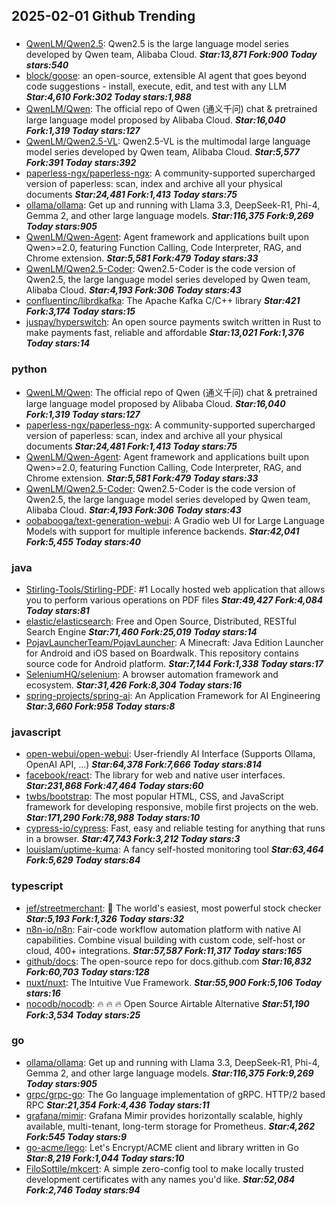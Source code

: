 ## 2025-02-01 Github Trending

### 
* [QwenLM/Qwen2.5](https://github.com/QwenLM/Qwen2.5): Qwen2.5 is the large language model series developed by Qwen team, Alibaba Cloud. ***Star:13,871 Fork:900 Today stars:540***
* [block/goose](https://github.com/block/goose): an open-source, extensible AI agent that goes beyond code suggestions - install, execute, edit, and test with any LLM ***Star:4,610 Fork:302 Today stars:1,988***
* [QwenLM/Qwen](https://github.com/QwenLM/Qwen): The official repo of Qwen (通义千问) chat & pretrained large language model proposed by Alibaba Cloud. ***Star:16,040 Fork:1,319 Today stars:127***
* [QwenLM/Qwen2.5-VL](https://github.com/QwenLM/Qwen2.5-VL): Qwen2.5-VL is the multimodal large language model series developed by Qwen team, Alibaba Cloud. ***Star:5,577 Fork:391 Today stars:392***
* [paperless-ngx/paperless-ngx](https://github.com/paperless-ngx/paperless-ngx): A community-supported supercharged version of paperless: scan, index and archive all your physical documents ***Star:24,481 Fork:1,413 Today stars:75***
* [ollama/ollama](https://github.com/ollama/ollama): Get up and running with Llama 3.3, DeepSeek-R1, Phi-4, Gemma 2, and other large language models. ***Star:116,375 Fork:9,269 Today stars:905***
* [QwenLM/Qwen-Agent](https://github.com/QwenLM/Qwen-Agent): Agent framework and applications built upon Qwen>=2.0, featuring Function Calling, Code Interpreter, RAG, and Chrome extension. ***Star:5,581 Fork:479 Today stars:33***
* [QwenLM/Qwen2.5-Coder](https://github.com/QwenLM/Qwen2.5-Coder): Qwen2.5-Coder is the code version of Qwen2.5, the large language model series developed by Qwen team, Alibaba Cloud. ***Star:4,193 Fork:306 Today stars:43***
* [confluentinc/librdkafka](https://github.com/confluentinc/librdkafka): The Apache Kafka C/C++ library ***Star:421 Fork:3,174 Today stars:15***
* [juspay/hyperswitch](https://github.com/juspay/hyperswitch): An open source payments switch written in Rust to make payments fast, reliable and affordable ***Star:13,021 Fork:1,376 Today stars:14***

### python
* [QwenLM/Qwen](https://github.com/QwenLM/Qwen): The official repo of Qwen (通义千问) chat & pretrained large language model proposed by Alibaba Cloud. ***Star:16,040 Fork:1,319 Today stars:127***
* [paperless-ngx/paperless-ngx](https://github.com/paperless-ngx/paperless-ngx): A community-supported supercharged version of paperless: scan, index and archive all your physical documents ***Star:24,481 Fork:1,413 Today stars:75***
* [QwenLM/Qwen-Agent](https://github.com/QwenLM/Qwen-Agent): Agent framework and applications built upon Qwen>=2.0, featuring Function Calling, Code Interpreter, RAG, and Chrome extension. ***Star:5,581 Fork:479 Today stars:33***
* [QwenLM/Qwen2.5-Coder](https://github.com/QwenLM/Qwen2.5-Coder): Qwen2.5-Coder is the code version of Qwen2.5, the large language model series developed by Qwen team, Alibaba Cloud. ***Star:4,193 Fork:306 Today stars:43***
* [oobabooga/text-generation-webui](https://github.com/oobabooga/text-generation-webui): A Gradio web UI for Large Language Models with support for multiple inference backends. ***Star:42,041 Fork:5,455 Today stars:40***

### java
* [Stirling-Tools/Stirling-PDF](https://github.com/Stirling-Tools/Stirling-PDF): #1 Locally hosted web application that allows you to perform various operations on PDF files ***Star:49,427 Fork:4,084 Today stars:81***
* [elastic/elasticsearch](https://github.com/elastic/elasticsearch): Free and Open Source, Distributed, RESTful Search Engine ***Star:71,460 Fork:25,019 Today stars:14***
* [PojavLauncherTeam/PojavLauncher](https://github.com/PojavLauncherTeam/PojavLauncher): A Minecraft: Java Edition Launcher for Android and iOS based on Boardwalk. This repository contains source code for Android platform. ***Star:7,144 Fork:1,338 Today stars:17***
* [SeleniumHQ/selenium](https://github.com/SeleniumHQ/selenium): A browser automation framework and ecosystem. ***Star:31,426 Fork:8,304 Today stars:16***
* [spring-projects/spring-ai](https://github.com/spring-projects/spring-ai): An Application Framework for AI Engineering ***Star:3,660 Fork:958 Today stars:8***

### javascript
* [open-webui/open-webui](https://github.com/open-webui/open-webui): User-friendly AI Interface (Supports Ollama, OpenAI API, ...) ***Star:64,378 Fork:7,666 Today stars:814***
* [facebook/react](https://github.com/facebook/react): The library for web and native user interfaces. ***Star:231,868 Fork:47,464 Today stars:60***
* [twbs/bootstrap](https://github.com/twbs/bootstrap): The most popular HTML, CSS, and JavaScript framework for developing responsive, mobile first projects on the web. ***Star:171,290 Fork:78,988 Today stars:10***
* [cypress-io/cypress](https://github.com/cypress-io/cypress): Fast, easy and reliable testing for anything that runs in a browser. ***Star:47,743 Fork:3,212 Today stars:3***
* [louislam/uptime-kuma](https://github.com/louislam/uptime-kuma): A fancy self-hosted monitoring tool ***Star:63,464 Fork:5,629 Today stars:84***

### typescript
* [jef/streetmerchant](https://github.com/jef/streetmerchant): 🤖 The world's easiest, most powerful stock checker ***Star:5,193 Fork:1,326 Today stars:32***
* [n8n-io/n8n](https://github.com/n8n-io/n8n): Fair-code workflow automation platform with native AI capabilities. Combine visual building with custom code, self-host or cloud, 400+ integrations. ***Star:57,587 Fork:11,317 Today stars:165***
* [github/docs](https://github.com/github/docs): The open-source repo for docs.github.com ***Star:16,832 Fork:60,703 Today stars:128***
* [nuxt/nuxt](https://github.com/nuxt/nuxt): The Intuitive Vue Framework. ***Star:55,900 Fork:5,106 Today stars:16***
* [nocodb/nocodb](https://github.com/nocodb/nocodb): 🔥 🔥 🔥 Open Source Airtable Alternative ***Star:51,190 Fork:3,534 Today stars:25***

### go
* [ollama/ollama](https://github.com/ollama/ollama): Get up and running with Llama 3.3, DeepSeek-R1, Phi-4, Gemma 2, and other large language models. ***Star:116,375 Fork:9,269 Today stars:905***
* [grpc/grpc-go](https://github.com/grpc/grpc-go): The Go language implementation of gRPC. HTTP/2 based RPC ***Star:21,354 Fork:4,436 Today stars:11***
* [grafana/mimir](https://github.com/grafana/mimir): Grafana Mimir provides horizontally scalable, highly available, multi-tenant, long-term storage for Prometheus. ***Star:4,262 Fork:545 Today stars:9***
* [go-acme/lego](https://github.com/go-acme/lego): Let's Encrypt/ACME client and library written in Go ***Star:8,219 Fork:1,044 Today stars:10***
* [FiloSottile/mkcert](https://github.com/FiloSottile/mkcert): A simple zero-config tool to make locally trusted development certificates with any names you'd like. ***Star:52,084 Fork:2,746 Today stars:94***
